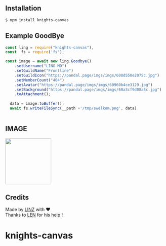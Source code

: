 ## Installation

```bash
$ npm install knights-canvas
```

## Example GoodBye

```js
const ling = require("knights-canvas"),
const  fs = require('fs');

const image = await new ling.Goodbye()
    .setUsername("LING MO")
    .setGuildName("Frontline")
    .setGuildIcon("https://pandal.page/imgs/imgs/608d550e2075c.jpg")
    .setMemberCount("404")
    .setAvatar("https://pandal.page/imgs/imgs/60960b4ce3129.jpg")
    .setBackground("https://pandal.page/imgs/imgs/60a3cf9d08a5c.jpg")
    .toAttachment();
  
  data = image.toBuffer();
  await fs.writeFileSync(__path +'/tmp/swelkom.png', data)
 
```
## IMAGE 
<img src="https://pandal.page/imgs/imgs/60b0ad54166ef.jpg" height="145"></img>

## Credits

Made by [LINZ](https://github.com/Not-found-squad) with ❤️  
Thanks to [LEN](https://github.com/lenz-cmd) for his help !
# knights-canvas
